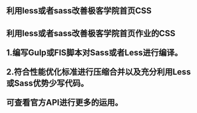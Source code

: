 <h2>利用less或者sass改善极客学院首页CSS<h2>
<p>利用less或者sass改善极客学院首页作业的CSS</p>
<p>1.编写Gulp或FIS脚本对Sass或者Less进行编译。</p>
<p>2.符合性能优化标准进行压缩合并以及充分利用Less或Sass优势少写代码。</p>
<p>可查看官方API进行更多的运用。</p>



